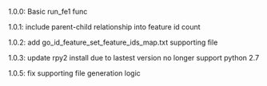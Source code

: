 1.0.0: Basic run_fe1 func

1.0.1: include parent-child relationship into feature id count

1.0.2: add go_id_feature_set_feature_ids_map.txt supporting file

1.0.3: update rpy2 install due to lastest version no longer support python 2.7

1.0.5: fix supporting file generation logic